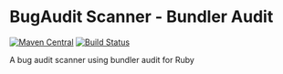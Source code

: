 # BugAudit Scanner - Bundler Audit
[![Maven Central](https://maven-badges.herokuapp.com/maven-central/me.shib.bugaudit/bugaudit-scanner-bundleraudit/badge.svg)](https://maven-badges.herokuapp.com/maven-central/me.shib.bugaudit/bugaudit-scanner-bundleraudit)
[![Build Status](https://gitlab.com/bugaudit/bugaudit-scanner-bundleraudit/badges/master/pipeline.svg)](https://gitlab.com/bugaudit/bugaudit-scanner-bundleraudit/pipelines)

A bug audit scanner using bundler audit for Ruby